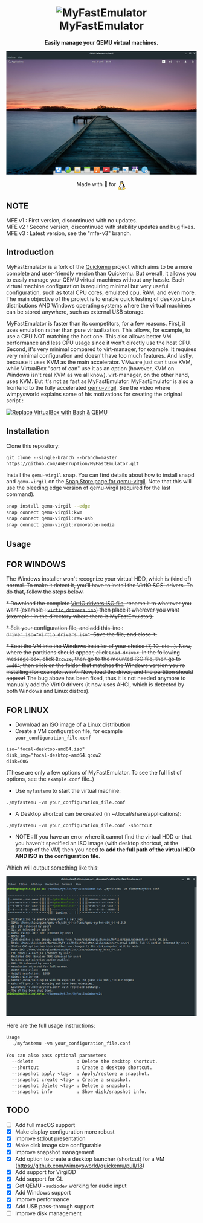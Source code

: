 <h1 align="center">
  <img src=".github/logo.png" alt="MyFastEmulator" />
  <br />
  MyFastEmulator
</h1>

<p align="center"><b>Easily manage your QEMU virtual machines.</b></p>
<div align="center"><img src=".github/screenshot.png" alt="MyFastEmulator Screenshot" /></div>
<p align="center">Made with 💝 for <img src="https://raw.githubusercontent.com/anythingcodes/slack-emoji-for-techies/gh-pages/emoji/tux.png" align="top" width="24" /></p>

## NOTE
MFE v1 : First version, discontinued with no updates.<br />
MFE v2 : Second version, discontinued with stability updates and bug fixes.<br />
MFE v3 : Latest version, see the "mfe-v3" branch.

## Introduction

MyFastEmulator is a fork of the <a href="https://github.com/wimpysworld/quickemu">Quickemu</a> project which aims to be a more complete and user-friendly version than Quickemu. But overall, it allows you to easily manage your QEMU virtual machines without any hassle. Each
virtual machine configuration is requiring minimal but very useful configuration, such as total CPU cores, emulated cpu, RAM, and even more. The
main objective of the project is to enable quick testing of desktop Linux
distributions AND Windows operating systems where the virtual machines can be stored anywhere, such as
external USB storage.

MyFastEmulator is faster than its competitors, for a few reasons. First, it uses emulation rather than pure virtualization. This allows, for example, to use a CPU NOT matching the host one. This also allows better VM performance and less CPU usage since it won't directly use the host CPU. Second, it's very minimal compared to virt-manager, for example. It requires very minimal configuration and doesn't have too much features. And lastly, because it uses KVM as the main accelerator. VMware just can't use KVM, while VirtualBox "sort of can" use it as an option (however, KVM on Windows isn't real KVM as we all know). virt-manager, on the other hand, uses KVM. But it's not as fast as MyFastEmulator. MyFastEmulator is also a frontend to the fully
accelerated [qemu-virgil](https://snapcraft.io/qemu-virgil). See the video
where wimpysworld explains some of his motivations for creating the original script :

[![Replace VirtualBox with Bash & QEMU](https://img.youtube.com/vi/AOTYWEgw0hI/0.jpg)](https://www.youtube.com/watch?v=AOTYWEgw0hI)

## Installation

Clone this repository:

```
git clone --single-branch --branch=master https://github.com/AnErrupTion/MyFastEmulator.git
```

Install the `qemu-virgil` snap. You can find details about how to install snapd
and `qemu-virgil`  on the [Snap Store page for qemu-virgil](https://snapcraft.io/qemu-virgil).
Note that this will use the bleeding edge version of qemu-virgil (required for the last command).

```bash
snap install qemu-virgil --edge
snap connect qemu-virgil:kvm
snap connect qemu-virgil:raw-usb
snap connect qemu-virgil:removable-media
```

## Usage

## FOR WINDOWS

~~The Windows installer won't recognize your virtual HDD, which is (kind of) normal. To make it detect it, you'll have to install the VirtIO SCSI drivers. To do that, follow the steps below.~~

 ~~* Download the complete [VirtIO drivers ISO file](https://fedorapeople.org/groups/virt/virtio-win/direct-downloads/latest-virtio/virtio-win.iso), rename it to whatever you want (example : `virtio_drivers.iso`) then place it wherever you want (example : in the directory where there is MyFastEmulator).~~

 ~~* Edit your configuration file, and add this line : `driver_iso="virtio_drivers.iso"`. Save the file, and close it.~~

 ~~* Boot the VM into the Windows installer of your choice (7, 10, etc...). Now, where the partitions should appear, click `Load driver`. In the following message box, click `Browse`, then go to the mounted ISO file, then go to `amd64`, then click on the folder that matches the Windows version you're installing (for example, win7). Now, load the driver, and the partition should appear!~~
 The bug above has been fixed, thus it is not needed anymore to manually add the VirtIO drivers (it now uses AHCI, which is detected by both Windows and Linux distros).

## FOR LINUX

  * Download an ISO image of a Linux distribution
  * Create a VM configuration file, for example `your_configuration_file.conf`

```
iso="focal-desktop-amd64.iso"
disk_img="focal-desktop-amd64.qcow2
disk=60G
```
(These are only a few options of MyFastEmulator. To see the full list of options, see the `example.conf` file.</a>.)

  * Use `myfastemu` to start the virtual machine:

```
./myfastemu -vm your_configuration_file.conf
```

  * A Desktop shortcut can be created (in ~/.local/share/applications):
```
./myfastemu -vm your_configuration_file.conf -shortcut
```

  * NOTE : If you have an error where it cannot find the virtual HDD or that you haven't specified an ISO image (with desktop shortcut, at the startup of the VM) then you need to **add the full path of the virtual HDD AND ISO in the configuration file**.

Which will output something like this:

<div align="center"><img src=".github/screenshot2.png" alt="MyFastEmulator Console Screenshot" /></div>

Here are the full usage instructions:

```
Usage
  ./myfastemu -vm your_configuration_file.conf

You can also pass optional parameters
  --delete                : Delete the desktop shortcut.
  --shortcut              : Create a desktop shortcut.
  --snapshot apply <tag>  : Apply/restore a snapshot.
  --snapshot create <tag> : Create a snapshot.
  --snapshot delete <tag> : Delete a snapshot.
  --snapshot info         : Show disk/snapshot info.
```

## TODO

  - [ ] Add full macOS support
  - [x] Make display configuration more robust
  - [x] Improve stdout presentation
  - [x] Make disk image size configurable
  - [x] Improve snapshot management
  - [x] Add option to create a desktop launcher (shortcut) for a VM (https://github.com/wimpysworld/quickemu/pull/18)
  - [x] Add support for Virgil3D
  - [x] Add support for GL
  - [x] Get QEMU `-audiodev` working for audio input
  - [x] Add Windows support
  - [x] Improve performance
  - [x] Add USB pass-through support
  - [ ] Improve disk management
